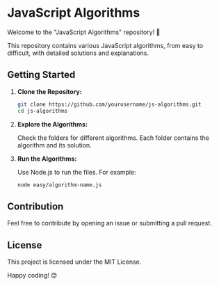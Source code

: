 # JavaScript Algorithms

Welcome to the "JavaScript Algorithms" repository! 🎉

This repository contains various JavaScript algorithms, from easy to difficult, with detailed solutions and explanations.

## Getting Started

1. **Clone the Repository:**

    ```bash
    git clone https://github.com/yourusername/js-algorithms.git
    cd js-algorithms
    ```

2. **Explore the Algorithms:**

    Check the folders for different algorithms. Each folder contains the algorithm and its solution.

3. **Run the Algorithms:**

    Use Node.js to run the files. For example:

    ```bash
    node easy/algorithm-name.js
    ```

## Contribution

Feel free to contribute by opening an issue or submitting a pull request.

## License

This project is licensed under the MIT License.

Happy coding! 😊
